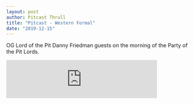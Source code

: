 ```yaml
---
layout: post
author: Pitcast Thrull
title: "Pitcast - Western Formal"
date: "2019-12-15"
---
```


OG Lord of the Pit Danny Friedman guests on the morning of the Party of the Pit Lords.

<iframe src="https://anchor.fm/pitcast/embed/episodes/Western-Formal-e9hp5g" height="102px" width="400px" frameborder="0" scrolling="no"></iframe>
